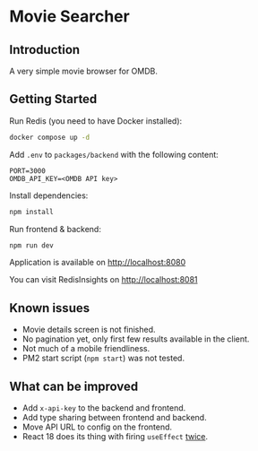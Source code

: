 # Movie Searcher

## Introduction

A very simple movie browser for OMDB.

## Getting Started

Run Redis (you need to have Docker installed):

```sh
docker compose up -d
```

Add `.env` to `packages/backend` with the following content:

```
PORT=3000
OMDB_API_KEY=<OMDB API key>
```

Install dependencies:

```sh
npm install
```

Run frontend & backend:

```sh
npm run dev
```

Application is available on [http://localhost:8080](http://localhost:8080)

You can visit RedisInsights on [http://localhost:8081](http://localhost:8081)

## Known issues

- Movie details screen is not finished.
- No pagination yet, only first few results available in the client.
- Not much of a mobile friendliness.
- PM2 start script (`npm start`) was not tested.

## What can be improved

- Add `x-api-key` to the backend and frontend.
- Add type sharing between frontend and backend.
- Move API URL to config on the frontend.
- React 18 does its thing with firing `useEffect` [twice](https://beta.reactjs.org/learn/synchronizing-with-effects#how-to-handle-the-effect-firing-twice-in-development).
